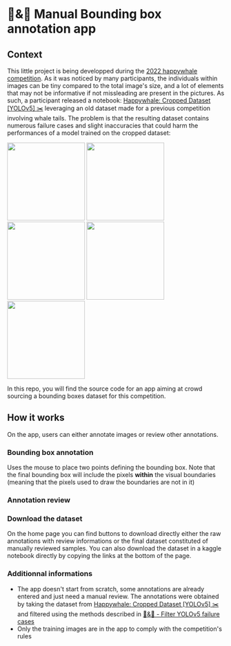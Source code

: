 # 🐳&🐬 Manual Bounding box annotation app

## Context
This little project is being developped during the [2022 happywhale competition](https://www.kaggle.com/c/happy-whale-and-dolphin).
As it was noticed by many participants, the individuals within images can be tiny compared to the total image's size, and a lot of elements that may not be informative if not missleading are present in the pictures.
As such, a participant released a notebook: [Happywhale: Cropped Dataset [YOLOv5] ✂️](https://www.kaggle.com/awsaf49/happywhale-cropped-dataset-yolov5) leveraging an old dataset made for a previous competition involving whale tails.
The problem is that the resulting dataset contains numerous failure cases and slight inaccuracies that could harm the performances of a model trained on the cropped dataset:

<p float="center">
<img src="https://i.imgur.com/ZqsaZio.png" width="180" style="display:inline-block"/>
<img src="https://i.imgur.com/0cWky4A.png" width="180" style="display:inline-block"/>
<img src="https://i.imgur.com/HNu69Ey.png" width="180" style="display:inline-block"/>
<img src="https://i.imgur.com/RLn2lSA.png" width="180" style="display:inline-block"/>
<img src="https://i.imgur.com/5drD858.png" width="180" style="display:inline-block"/>
</p>

In this repo, you will find the source code for an app aiming at crowd sourcing a bounding boxes dataset for this competition. 

## How it works
On the app, users can either annotate images or review other annotations.

### Bounding box annotation
Uses the mouse to place two points defining the bounding box. Note that the final bounding box will include the pixels **within** the visual boundaries (meaning that the pixels used to draw the boundaries are not in it)

### Annotation review

### Download the dataset
On the home page you can find buttons to download directly either the raw annotations with review informations or the final dataset constituted of manually reviewed samples. You can also download the dataset in a kaggle notebook directly by copying the links at the bottom of the page.

### Additionnal informations
* The app doesn't start from scratch, some annotations are already entered and just need a manual review. The annotations were obtained by taking the dataset from [Happywhale: Cropped Dataset [YOLOv5] ✂️](https://www.kaggle.com/awsaf49/happywhale-cropped-dataset-yolov5) and filtered using the methods described in [🐳&🐬 - Filter YOLOv5 failure cases](https://www.kaggle.com/wolfy73/filter-yolov5-failure-cases)
* Only the training images are in the app to comply with the competition's rules 
